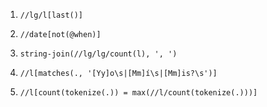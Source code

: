 1. `//lg/l[last()]`

2. `//date[not(@when)]`

3. `string-join(//lg/lg/count(l), ', ')`

4. `//l[matches(., '[Yy]o\s|[Mm]í\s|[Mm]is?\s')]`

5. `//l[count(tokenize(.)) = max(//l/count(tokenize(.)))]`
